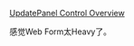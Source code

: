 [UpdatePanel Control Overview](https://msdn.microsoft.com/en-us/library/bb386454.aspx)

感觉Web Form太Heavy了。